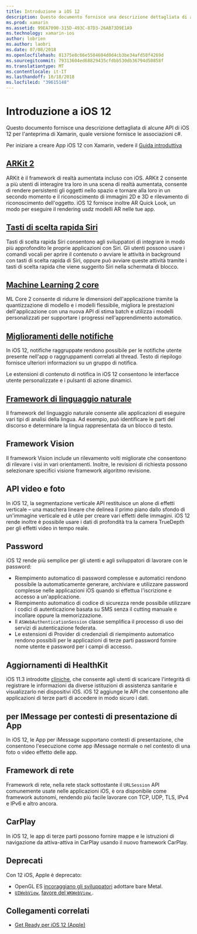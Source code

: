 ```yaml
---
title: Introduzione a iOS 12
description: Questo documento fornisce una descrizione dettagliata di alcune API di iOS 12 per l'anteprima di Xamarin, quale versione fornisce le associazioni c#.
ms.prod: xamarin
ms.assetid: 99EA7090-315D-493C-87D3-26AB73D9E1A9
ms.technology: xamarin-ios
author: lobrien
ms.author: laobri
ms.date: 07/08/2018
ms.openlocfilehash: 81375e8c66e5504604d0d4cb3be34afd58f4269d
ms.sourcegitcommit: 79313604ed68829435cfdbb530db36794d50858f
ms.translationtype: MT
ms.contentlocale: it-IT
ms.lasthandoff: 10/18/2018
ms.locfileid: "39615148"
---
```

# <a name="introduction-to-ios-12"></a>Introduzione a iOS 12

Questo documento fornisce una descrizione dettagliata di alcune API di iOS 12 per l'anteprima di Xamarin, quale versione fornisce le associazioni c#.

Per iniziare a creare App iOS 12 con Xamarin, vedere il [Guida introduttiva](get-started.md)

## <a name="arkit-2arkit2md"></a>[ARKit 2](arkit2.md)

ARKit è il framework di realtà aumentata incluso con iOS. ARKit 2 consente a più utenti di interagire tra loro in una scena di realtà aumentata, consente di rendere persistenti gli oggetti nello spazio e tornare alla loro in un secondo momento e il riconoscimento di immagini 2D e 3D e rilevamento di riconoscimento dell'oggetto. iOS 12 fornisce inoltre AR Quick Look, un modo per eseguire il rendering usdz modelli AR nelle tue app.

## <a name="siri-shortcutssiri-shortcutsmd"></a>[Tasti di scelta rapida Siri](siri-shortcuts.md)

Tasti di scelta rapida Siri consentono agli sviluppatori di integrare in modo più approfondito le proprie applicazioni con Siri. Gli utenti possono usare i comandi vocali per aprire il contenuto o avviare le attività in background con tasti di scelta rapida di Siri, oppure può avviare queste attività tramite i tasti di scelta rapida che viene suggerito Siri nella schermata di blocco.

## <a name="core-ml-2coremlmd"></a>[Machine Learning 2 core](coreml.md)

ML Core 2 consente di ridurre le dimensioni dell'applicazione tramite la quantizzazione di modello e i modelli flessibile, migliora le prestazioni dell'applicazione con una nuova API di stima batch e utilizza i modelli personalizzati per supportare i progressi nell'apprendimento automatico.

## <a name="notification-improvementsnotificationsindexmd"></a>[Miglioramenti delle notifiche](notifications/index.md)

In iOS 12, notifiche raggruppate rendono possibile per le notifiche utente presente nell'app o raggruppamenti correlati al thread. Testo di riepilogo fornisce ulteriori informazioni su un gruppo di notifica.

Le estensioni di contenuto di notifica in iOS 12 consentono le interfacce utente personalizzate e i pulsanti di azione dinamici.

## <a name="natural-language-frameworknatural-languagemd"></a>[Framework di linguaggio naturale](natural-language.md)

Il framework del linguaggio naturale consente alle applicazioni di eseguire vari tipi di analisi della lingua. Ad esempio, può identificare le parti del discorso e determinare la lingua rappresentata da un blocco di testo.

## <a name="vision-framework"></a>Framework Vision

Il framework Vision include un rilevamento volti migliorate che consentono di rilevare i visi in vari orientamenti. Inoltre, le revisioni di richiesta possono selezionare specifici visione framework algoritmo revisione.

## <a name="photo-and-video-apis"></a>API video e foto

In iOS 12, la segmentazione verticale API restituisce un alone di effetti verticale – una maschera lineare che delinea il primo piano dallo sfondo di un'immagine verticale ed è utile per creare vari effetti delle immagini. iOS 12 rende inoltre è possibile usare i dati di profondità tra la camera TrueDepth per gli effetti video in tempo reale.

## <a name="passwords"></a>Password

iOS 12 rende più semplice per gli utenti e agli sviluppatori di lavorare con le password:

- Riempimento automatico di password complesse e automatici rendono possibile la automaticamente generare, archiviare e utilizzare password complesse nelle applicazioni iOS quando si effettua l'iscrizione e accesso a un'applicazione.
- Riempimento automatico di codice di sicurezza rende possibile utilizzare i codici di autenticazione basata su SMS senza il cutting manuale e incollare oppure la memorizzazione.
- Il `ASWebAuthenticationSession` classe semplifica il processo di uso dei servizi di autenticazione federata.
- Le estensioni di Provider di credenziali di riempimento automatico rendono possibili per le applicazioni di terze parti password fornire nome utente e password per i campi di accesso.

## <a name="healthkit-updates"></a>Aggiornamenti di HealthKit

iOS 11.3 introdotte [cliniche](https://www.apple.com/healthcare/health-records/), che consente agli utenti di scaricare l'integrità di registrare le informazioni da diverse istituzioni di assistenza sanitarie e visualizzarlo nei dispositivi iOS. iOS 12 aggiunge le API che consentono alle applicazioni di terze parti di accedere in modo sicuro i dati.

## <a name="imessage-app-presentation-contexts"></a>per IMessage per contesti di presentazione di App

In iOS 12, le App per iMessage supportano contesti di presentazione, che consentono l'esecuzione come app iMessage normale o nel contesto di una foto o video effetto delle app.

## <a name="network-framework"></a>Framework di rete

Framework di rete, nella rete stack sottostante il `URLSession` API comunemente usate nelle applicazioni iOS, è ora disponibile come framework autonomi, rendendo più facile lavorare con TCP, UDP, TLS, IPv4 e IPv6 e altro ancora.

## <a name="carplay"></a>CarPlay

In iOS 12, le app di terze parti possono fornire mappe e le istruzioni di navigazione da attiva-attiva in CarPlay usando il nuovo framework CarPlay.

## <a name="deprecations"></a>Deprecati

Con 12 iOS, Apple è deprecato:

- OpenGL ES [incoraggiano gli sviluppatori](https://developer.apple.com/ios/whats-new/) adottare bare Metal.
- [`UIWebView`](https://developer.xamarin.com/api/type/UIKit.UIWebView/), [favore del `WKWebView` ](https://developer.apple.com/documentation/webkit/wkwebview?language=objc).

## <a name="related-links"></a>Collegamenti correlati

- [Get Ready per iOS 12 (Apple)](https://developer.apple.com/ios/)
